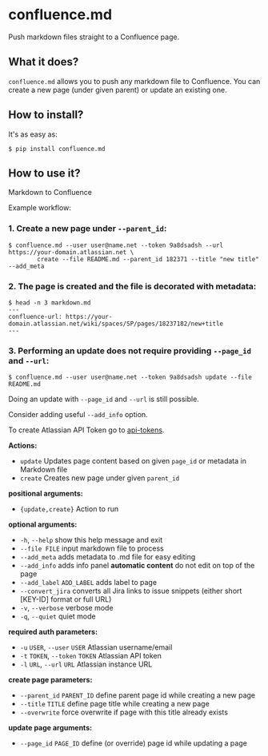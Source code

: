 # confluence.md

Push markdown files straight to a Confluence page.

## What it does?

`confluence.md` allows you to push any markdown file to Confluence. You can create
a new page (under given parent) or update an existing one.

## How to install?

It's as easy as:

```
$ pip install confluence.md
```

## How to use it?

Markdown to Confluence

Example workflow:

### 1. Create a new page under `--parent_id`:
```
$ confluence.md --user user@name.net --token 9a8dsadsh --url https://your-domain.atlassian.net \
        create --file README.md --parent_id 182371 --title "new title" --add_meta
```

### 2. The page is created and the file is decorated with metadata:
```
$ head -n 3 markdown.md
---
confluence-url: https://your-domain.atlassian.net/wiki/spaces/SP/pages/18237182/new+title
---
```

### 3. Performing an update does not require providing `--page_id` and `--url`:
```
$ confluence.md --user user@name.net --token 9a8dsadsh update --file README.md
```

Doing an update with `--page_id` and `--url` is still possible.

Consider adding useful `--add_info` option.

To create Atlassian API Token go to [api-tokens](https://id.atlassian.com/manage-profile/security/api-tokens).

**Actions:**

- `update`    		Updates page content based on given `page_id` or metadata in Markdown file
- `create`    		Creates new page under given `parent_id`

**positional arguments:**

- `{update,create}`         Action to run

**optional arguments:**

- `-h`, `--help`            show this help message and exit
- `--file FILE`             input markdown file to process
- `--add_meta`              adds metadata to .md file for easy editing
- `--add_info`              adds info panel **automatic content** do not edit on top of the page
- `--add_label` `ADD_LABEL` adds label to page
- `--convert_jira`          converts all Jira links to issue snippets (either short [KEY-ID] format or full URL)
- `-v`, `--verbose`         verbose mode
- `-q`, `--quiet`           quiet mode

**required auth parameters:**

- `-u` `USER`, `--user` `USER`    Atlassian username/email
- `-t` `TOKEN`, `--token` `TOKEN` Atlassian API token
- `-l` `URL`, `--url` `URL`       Atlassian instance URL

**create page parameters:**

- `--parent_id` `PARENT_ID` define parent page id while creating a new page
- `--title` `TITLE`         define page title while creating a new page
- `--overwrite`             force overwrite if page with this title already exists

**update page arguments:**

-  `--page_id` `PAGE_ID`     define (or override) page id while updating a page